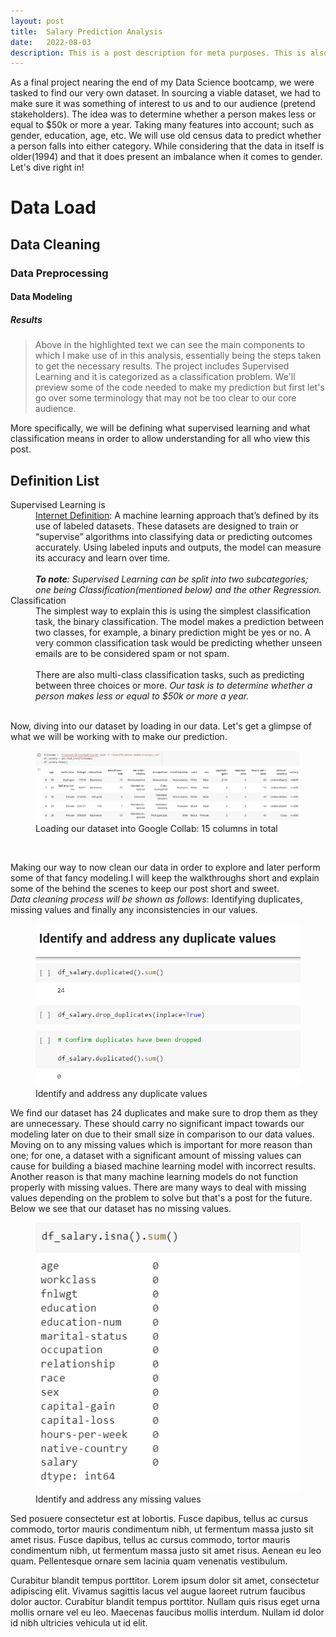 ```yaml
---
layout: post
title:  Salary Prediction Analysis
date:   2022-08-03
description: This is a post description for meta purposes. This is also the excerpt of the article that shows up on the index/home page. Change this in the post YAML.
---
```


<p class="intro"><span class="dropcap">As</span> a final project nearing the end of my Data Science bootcamp, we were tasked to find our very own dataset. In sourcing a viable dataset, we had to make sure it was something of interest to us and to our audience (pretend stakeholders). The idea was to determine whether a person makes less or equal to $50k or more a year. Taking many features into account; such as gender, education, age, etc. We will use old census data to predict whether a person falls into either category. While considering that the data in itself is older(1994) and that it does present an imbalance when it comes to gender. Let's dive right in!</p>

# Data Load

## Data Cleaning

### Data Preprocessing 

#### Data Modeling

##### Results


<blockquote>Above in the highlighted text we can see the main components to which I make use of in this analysis, essentially being the steps taken to get the necessary results. The project includes Supervised Learning and it is categorized as a classification problem. We'll preview some of the code needed to make my prediction but first let's go over some terminology that may not be too clear to our core audience.</blockquote>

More specifically, we will be defining what supervised learning and what classification means in order to allow understanding for all who view this post.

## Definition List
<dl>
  <dt>Supervised Learning is</dt>
  <dd><a href="https://www.ibm.com/cloud/blog/supervised-vs-unsupervised-learning">Internet Definition</a>: A machine learning approach that’s defined by its use of labeled datasets. These datasets are designed to train or “supervise” algorithms into classifying data or predicting outcomes accurately. Using labeled inputs and outputs, the model can measure its accuracy and learn over time. <br><br><i><b>To note</b>: Supervised Learning can be split into two subcategories; one being Classification(mentioned below) and the other Regression.</i></dd>
  <dt>Classification</dt>
  <dd>The simplest way to explain this is using the simplest classification task, the binary classification. The model makes a prediction between two classes, for example, a binary prediction might be yes or no. A very common classification task would be predicting whether unseen emails are to be considered spam or not spam. <br><br>There are also multi-class classification tasks, such as predicting between three choices or more. <i>Our task is to determine whether a person makes less or equal to $50k or more a year.</i></dd>
</dl>

<br>
Now, diving into our dataset by loading in our data. Let's get a glimpse of what we will be working with to make our prediction.

<figure>
<img src="/assets/img/import-data-Salary-Pred.PNG" alt="">
 <figcaption>Loading our dataset into Google Collab: 15 columns in total</figcaption>
</figure>
<br>

Making our way to now clean our data in order to explore and later perform some of that fancy modeling.I will keep the walkthroughs short and explain some of the behind the scenes to keep our post short and sweet. <br><i>Data cleaning process will be shown as follows</i>: Identifying duplicates, missing values and finally any inconsistencies in our values.

<figure>
<img src="/assets/img/duplicate-values.PNG" alt="">
 <figcaption>Identify and address any duplicate values</figcaption>
</figure>

We find our dataset has 24 duplicates and make sure to drop them as they are unnecessary. These should carry no significant impact towards our modeling later on due to their small size in comparison to our data values. Moving on to any missing values which is important for more reason than one; for one, a dataset with a significant amount of missing values can cause for building a biased machine learning model with incorrect results. Another reason is that many machine learning models do not function properly with missing values. There are many ways to deal with missing values depending on the problem to solve but that's a post for the future. Below we see that our dataset has no missing values.

<figure>
<img src="/assets/img/missing-values.PNG" alt="">
 <figcaption>Identify and address any missing values</figcaption>
</figure>

Sed posuere consectetur est at lobortis. Fusce dapibus, tellus ac cursus commodo, tortor mauris condimentum nibh, ut fermentum massa justo sit amet risus. Fusce dapibus, tellus ac cursus commodo, tortor mauris condimentum nibh, ut fermentum massa justo sit amet risus. Aenean eu leo quam. Pellentesque ornare sem lacinia quam venenatis vestibulum.

Curabitur blandit tempus porttitor. Lorem ipsum dolor sit amet, consectetur adipiscing elit. Vivamus sagittis lacus vel augue laoreet rutrum faucibus dolor auctor. Curabitur blandit tempus porttitor. Nullam quis risus eget urna mollis ornare vel eu leo. Maecenas faucibus mollis interdum. Nullam id dolor id nibh ultricies vehicula ut id elit.
